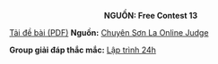 **<center>NGUỒN: Free Contest 13</center>**

[Tải đề bài (PDF)](/statements/2101/ODD.pdf)
**Nguồn:** [Chuyên Sơn La Online Judge](http://csloj.ddns.net/)

**Group giải đáp thắc mắc:** [Lập trình 24h](https://www.facebook.com/groups/1386904321519984)